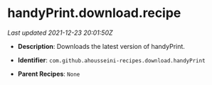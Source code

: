 # handyPrint.download.recipe

_Last updated 2021-12-23 20:01:50Z_

- **Description**: Downloads the latest version of handyPrint.

- **Identifier**: `com.github.ahousseini-recipes.download.handyPrint`

- **Parent Recipes**: `None`
